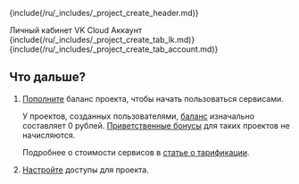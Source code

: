 {include(/ru/_includes/_project_create_header.md)}

<tabs>
<tablist>
<tab>Личный кабинет</tab>
<tab>VK Cloud Аккаунт</tab>
</tablist>
<tabpanel>
{include(/ru/_includes/_project_create_tab_lk.md)}
</tabpanel>
<tabpanel>
{include(/ru/_includes/_project_create_tab_account.md)}
</tabpanel>
</tabs>

## Что дальше?

1. [Пополните](/ru/intro/billing/service-management/payment) баланс проекта, чтобы начать пользоваться сервисами.

    У проектов, созданных пользователями, [баланс](/ru/intro/billing/concepts/balance) изначально составляет 0 рублей. [Приветственные бонусы](/ru/intro/billing/concepts/balance) для таких проектов не начисляются.

   Подробнее о стоимости сервисов в [статье о тарификации](../../../tariffication).

1. [Настройте](/ru/tools-for-using-services/account/service-management/project-settings/access-manage) доступы для проекта.
